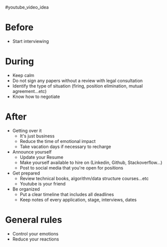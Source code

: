 #youtube_video_idea

# Before
+ Start interviewing

# During
+ Keep calm
+ Do not sign any papers without a review with legal consultation
+ Identify the type of situation (firing, position elimination, mutual agreement...etc)
+ Know how to negotiate

# After
+ Getting over it
  + It's just business 
  + Reduce the time of emotional impact
  + Take vacation days if necessary to recharge
+ Announce yourself
  + Update your Resume
  + Make yourself available to hire on (Linkedin, Github, Stackoverflow...)
  + Post to social media that you're open for positions
+ Get prepared
  + Review technical books, algorithm/data structure courses...etc
  + Youtube is your friend
+ Be organized
  + Put a clear timeline that includes all deadlines
  + Keep notes of every application, stage, interviews, dates

# General rules
+ Control your emotions
+ Reduce your reactions